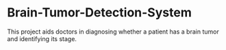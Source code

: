# Brain-Tumor-Detection-System
This project aids doctors in diagnosing whether a patient has a brain tumor and identifying its stage. 
